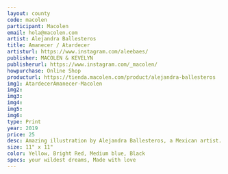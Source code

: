 ```yaml
---
layout: county 
code: macolen
participant: Macolen
email: hola@macolen.com
artist: Alejandra Ballesteros
title: Amanecer / Atardecer
artisturl: https://www.instagram.com/aleebaes/
publisher: MACOLEN & KEVELYN
publisherurl: https://www.instagram.com/_macolen/
howpurchase: Online Shop
producturl: https://tienda.macolen.com/product/alejandra-ballesteros
img1: AtardecerAmanecer-Macolen
img2: 
img3: 
img4: 
img5: 
img6: 
type: Print
year: 2019
price: 25
desc: Amazing illustration by Alejandra Ballesteros, a Mexican artist. One of many co-editions wi've made during our "printshop, art shop, publishing house" time. We invite illustrators and artists to collaborate with us. We edit and print. In the end, we give half of the production to the artist and sell the other half in our workshop (now an online store) to invite someone else.
size: 11" x 11"
color: Yellow, Bright Red, Medium blue, Black
specs: your wildest dreams, Made with love
---
```

